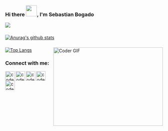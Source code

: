 
### Hi there <img src="https://raw.githubusercontent.com/TheDudeThatCode/TheDudeThatCode/master/Assets/Hi.gif" width="35" height="35" style="max-width:100%;">, I'm Sebastian Bogado

<img
  src="https://cr-ss-service.azurewebsites.net/api/ScreenShot?widget=summary&username=nonils&badges=2&show-avatar=false&style=--header-bg-color:%23000;--border-radius:10px"
/>

###
[![Anurag's github stats](https://github-readme-stats.vercel.app/api?username=nonils&count_private=true&show_icons=true&theme=dracula)](https://github.com/anuraghazra/github-readme-stats)

###


<img align="right" alt="Coder GIF" height="250" width="350" src="https://thumbs.gfycat.com/EvilNextDevilfish-size_restricted.gif" data-canonical-src="https://thumbs.gfycat.com/EvilNextDevilfish-size_restricted.gif" style="max-width:100%;">

###

[![Top Langs](https://github-readme-stats.vercel.app/api/top-langs/?username=nonils&theme=radical&layout=compact)](https://github.com/anuraghazra/github-readme-stats)

###

[linkedin]: https://www.linkedin.com/in/sebastian-emanuel-bogado/
[github]: https://www.github.com/nonils
[email]: mailto:nonils@tutanota.com/
[twitter]: https://www.twitter.com/unDevConAuris
[medium]: https://medium.com/@kimos-io


### Connect with me:

[<img align="left" alt="codeSTACKr | LinkedIn" width="30px" src="https://img.icons8.com/color/2x/linkedin.png" />][linkedin]
[<img align="left" alt="codeSTACKr | Github" width="30px" src="https://img.icons8.com/color/2x/github.png" />][github]
[<img align="left" alt="codeSTACKr | Twitter" width="30px" src="https://img.icons8.com/color/2x/twitter.png" />][twitter]
[<img align="left" alt="codeSTACKr | Medium" width="30px" src="https://img.icons8.com/color/2x/medium-monogram.png" />][medium]
[<img align="left" alt="codeSTACKr | Gmail" width="30px" src="https://img.icons8.com/color/2x/gmail.png" />][email]

